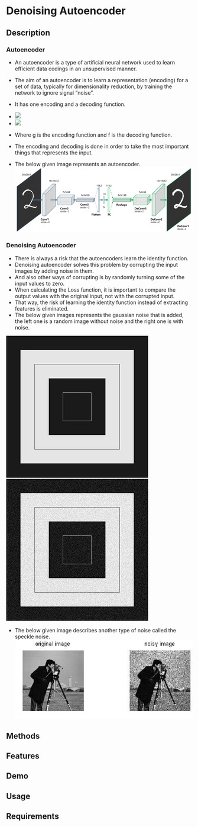 # Denoising Autoencoder

## Description
### Autoencoder
* An autoencoder is a type of artificial neural network used to learn efficient data codings in an unsupervised manner. 
* The aim of an autoencoder is to learn a representation (encoding) for a set of data, typically for dimensionality reduction, by training the network to ignore signal “noise”.
* It has one encoding and a decoding function.
* <img src="https://render.githubusercontent.com/render/math?math=\large h = g(Wx_{i} %2B  b)"> 

* <img src="https://render.githubusercontent.com/render/math?math=\large x^'_{i} = f(W^*h_{i} %2B  c)"> 
* Where g is the encoding function and f is the decoding function.
* The encoding and decoding is done in order to take the most important things that represents the input.
* The below given image represents an autoencoder.
![alt text](https://github.com/sakethbachu/denoising_autoencoder/blob/master/img/autoencoder.png)

### Denoising Autoencoder
* There is always a risk that the autoencoders learn the identity function.
* Denoising autoencoder solves this problem by corrupting the input images by adding noise in them.
* And also other ways of corrupting is by randomly turning some of the input values to zero.
* When calculating the Loss function, it is important to compare the output values with the original input, not with the corrupted input.
* That way, the risk of learning the identity function instead of extracting features is eliminated.
* The below given images represents the gaussian noise that is added, the left one is a random image without noise and the right one is with noise.

![alt text](https://github.com/sakethbachu/denoising_autoencoder/blob/master/img/without%20noise.jpg)&nbsp;  &nbsp;&nbsp;&nbsp;&nbsp;&nbsp;&nbsp;&nbsp;&nbsp;&nbsp;&nbsp;&nbsp;&nbsp;&nbsp;&nbsp;&nbsp;![alt text](https://github.com/sakethbachu/denoising_autoencoder/blob/master/img/with%20noise.jpg)

* The below given image describes another type of noise called the speckle noise.
![alt text](https://github.com/sakethbachu/denoising_autoencoder/blob/master/img/speckle%20noise.jpg)

## Methods

## Features

## Demo

## Usage

## Requirements
